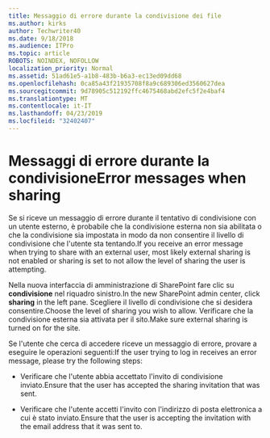 ```yaml
---
title: Messaggio di errore durante la condivisione dei file
ms.author: kirks
author: Techwriter40
ms.date: 9/18/2018
ms.audience: ITPro
ms.topic: article
ROBOTS: NOINDEX, NOFOLLOW
localization_priority: Normal
ms.assetid: 51ad61e5-a1b8-483b-b6a3-ec13ed09dd68
ms.openlocfilehash: 0ca85a43f21935708f8a9c689306ed3560627dea
ms.sourcegitcommit: 9d78905c512192ffc4675468abd2efc5f2e4baf4
ms.translationtype: MT
ms.contentlocale: it-IT
ms.lasthandoff: 04/23/2019
ms.locfileid: "32402407"
---
```

# <a name="error-messages-when-sharing"></a><span data-ttu-id="4e920-102">Messaggi di errore durante la condivisione</span><span class="sxs-lookup"><span data-stu-id="4e920-102">Error messages when sharing</span></span>

<span data-ttu-id="4e920-103">Se si riceve un messaggio di errore durante il tentativo di condivisione con un utente esterno, è probabile che la condivisione esterna non sia abilitata o che la condivisione sia impostata in modo da non consentire il livello di condivisione che l'utente sta tentando.</span><span class="sxs-lookup"><span data-stu-id="4e920-103">If you receive an error message when trying to share with an external user, most likely external sharing is not enabled or sharing is set to not allow the level of sharing the user is attempting.</span></span>
  
<span data-ttu-id="4e920-104">Nella nuova interfaccia di amministrazione di SharePoint fare clic su **condivisione** nel riquadro sinistro.</span><span class="sxs-lookup"><span data-stu-id="4e920-104">In the  new SharePoint admin center, click **sharing** in the left pane.</span></span> <span data-ttu-id="4e920-105">Scegliere il livello di condivisione che si desidera consentire.</span><span class="sxs-lookup"><span data-stu-id="4e920-105">Choose the level of sharing you wish to allow.</span></span> <span data-ttu-id="4e920-106">Verificare che la condivisione esterna sia attivata per il sito.</span><span class="sxs-lookup"><span data-stu-id="4e920-106">Make sure external sharing is turned on for the site.</span></span> 
  
<span data-ttu-id="4e920-107">Se l'utente che cerca di accedere riceve un messaggio di errore, provare a eseguire le operazioni seguenti:</span><span class="sxs-lookup"><span data-stu-id="4e920-107">If the user trying to log in receives an error message, please try the following steps:</span></span>
  
- <span data-ttu-id="4e920-108">Verificare che l'utente abbia accettato l'invito di condivisione inviato.</span><span class="sxs-lookup"><span data-stu-id="4e920-108">Ensure that the user has accepted the sharing invitation that was sent.</span></span>
    
- <span data-ttu-id="4e920-109">Verificare che l'utente accetti l'invito con l'indirizzo di posta elettronica a cui è stato inviato.</span><span class="sxs-lookup"><span data-stu-id="4e920-109">Ensure that the user is accepting the invitation with the email address that it was sent to.</span></span>
    

